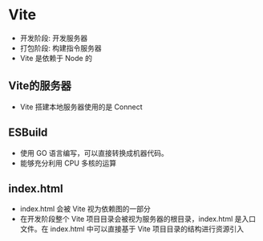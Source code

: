# Vite

* 开发阶段: 开发服务器
* 打包阶段: 构建指令服务器
* Vite 是依赖于 Node 的

## Vite的服务器

* Vite 搭建本地服务器使用的是 Connect

## ESBuild

* 使用 GO 语言编写，可以直接转换成机器代码。
* 能够充分利用 CPU 多核的运算

## index.html

* index.html 会被 Vite 视为依赖图的一部分
* 在开发阶段整个 Vite 项目目录会被视为服务器的根目录，index.html 是入口文件。在 index.html 中可以直接基于 Vite 项目目录的结构进行资源引入
